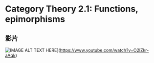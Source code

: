 # Category Theory 2.1: Functions, epimorphisms

## 影片
![IMAGE ALT TEXT HERE](https://img.youtube.com/vi/O2lZkr-aAqk/5.jpg)](https://www.youtube.com/watch?v=O2lZkr-aAqk)

## 
<!--stackedit_data:
eyJoaXN0b3J5IjpbODgwMDk4MDEzXX0=
-->